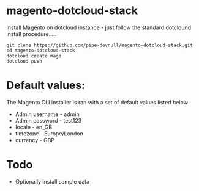 magento-dotcloud-stack
======================

Install Magento on dotcloud instance -  just follow the standard dotclound install procedure.....


    git clone https://github.com/pipe-devnull/magento-dotcloud-stack.git
    cd magento-dotcloud-stack
    dotcloud create mage
    dotcloud push



Default values:
=====================

The Magento CLI installer is ran with a set of default values listed below


* Admin username - admin 
* Admin password - test123 
* locale		   - en_GB
* timezone       - Europe/London
* currency       - GBP


Todo
===================

* Optionally install sample data

